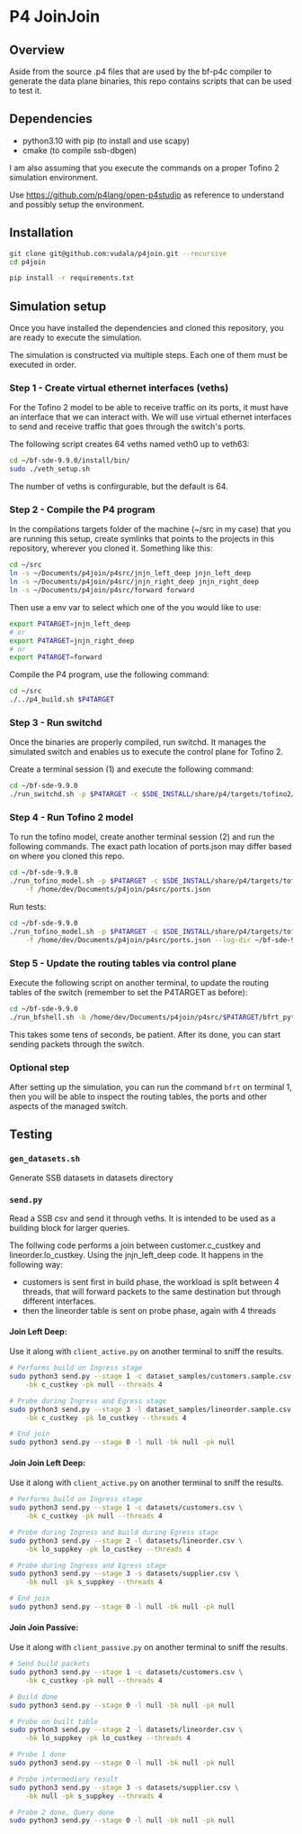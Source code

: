 # P4 JoinJoin

## Overview 

Aside from the source .p4 files that are used by the bf-p4c compiler to generate
the data plane binaries, this repo contains scripts that can be used to test it.

## Dependencies
- python3.10 with pip (to install and use scapy)
- cmake (to compile ssb-dbgen)

I am also assuming that you execute the commands on a proper Tofino 2 simulation
environment.

Use https://github.com/p4lang/open-p4studio as reference to understand and
possibly setup the environment.

## Installation 
```bash
git clone git@github.com:vudala/p4join.git --recursive
cd p4join

pip install -r requirements.txt
```

## Simulation setup

Once you have installed the dependencies and cloned this repository, you are
ready to execute the simulation.

The simulation is constructed via multiple steps. Each one of them must be 
executed in order.


### Step 1 - Create virtual ethernet interfaces (veths)

For the Tofino 2 model to be able to receive traffic on its ports, it must have
an interface that we can interact with. We will use virtual ethernet interfaces
to send and receive traffic that goes through the switch's ports.

The following script creates 64 veths named veth0 up to veth63:

```bash
cd ~/bf-sde-9.9.0/install/bin/
sudo ./veth_setup.sh
```

The number of veths is confirgurable, but the default is 64.

### Step 2 - Compile the P4 program

In the compilations targets folder of the machine (~/src in my case) that
you are running this setup, create symlinks that points to the projects in this
repository, wherever you cloned it. Something like this:

```bash
cd ~/src
ln -s ~/Documents/p4join/p4src/jnjn_left_deep jnjn_left_deep
ln -s ~/Documents/p4join/p4src/jnjn_right_deep jnjn_right_deep
ln -s ~/Documents/p4join/p4src/forward forward
```

Then use a env var to select which one of the you would like to use:

```bash
export P4TARGET=jnjn_left_deep
# or
export P4TARGET=jnjn_right_deep
# or
export P4TARGET=forward
```

Compile the P4 program, use the following command:
```bash
cd ~/src
./../p4_build.sh $P4TARGET
```

### Step 3 - Run switchd

Once the binaries are properly compiled, run switchd. It manages the 
simulated switch and enables us to execute the control plane for Tofino 2.

Create a terminal session (1) and execute the following command:

```bash
cd ~/bf-sde-9.9.0
./run_switchd.sh -p $P4TARGET -c $SDE_INSTALL/share/p4/targets/tofino2/$P4TARGET/$P4TARGET.conf --arch tf2
```

### Step 4 - Run Tofino 2 model

To run the tofino model, create another terminal session (2) and run the 
following commands. The exact path location of ports.json may differ based on
where you cloned this repo.

```bash
cd ~/bf-sde-9.9.0
./run_tofino_model.sh -p $P4TARGET -c $SDE_INSTALL/share/p4/targets/tofino2/$P4TARGET/$P4TARGET.conf --arch tf2 \
    -f /home/dev/Documents/p4join/p4src/ports.json
```

Run tests:
```bash
cd ~/bf-sde-9.9.0
./run_tofino_model.sh -p $P4TARGET -c $SDE_INSTALL/share/p4/targets/tofino2/$P4TARGET/$P4TARGET.conf --arch tf2 \
    -f /home/dev/Documents/p4join/p4src/ports.json --log-dir ~/bf-sde-9.9.0/logs
```


### Step 5 - Update the routing tables via control plane

Execute the following script on another terminal, to update the routing tables of the
switch (remember to set the P4TARGET as before):

```bash
cd ~/bf-sde-9.9.0
./run_bfshell.sh -b /home/dev/Documents/p4join/p4src/$P4TARGET/bfrt_python/setup.py
```

This takes some tens of seconds, be patient.
After its done, you can start sending packets through the switch.

### Optional step

After setting up the simulation, you can run the command `bfrt` on terminal 1,
then you will be able to inspect the routing tables, the ports and other aspects
of the managed switch.

## Testing

### `gen_datasets.sh`

Generate SSB datasets in datasets directory

### `send.py`
Read a SSB csv and send it through veths. It is intended to be used as a
building block for larger queries.

The follwing code performs a join between customer.c_custkey and
lineorder.lo_custkey. Using the jnjn_left_deep code.
It happens in the following way:
- customers is sent first in build phase, the workload is split between 4
threads, that will forward packets to the same destination but through different
interfaces.
- then the lineorder table is sent on probe phase, again with 4 threads

#### Join Left Deep:

Use it along with `client_active.py` on another terminal to sniff the results.

```bash
# Performs build on Ingress stage
sudo python3 send.py --stage 1 -c dataset_samples/customers.sample.csv \
    -bk c_custkey -pk null --threads 4

# Probe during Ingress and Egress stage
sudo python3 send.py --stage 3 -l dataset_samples/lineorder.sample.csv \
    -bk c_custkey -pk lo_custkey --threads 4

# End join
sudo python3 send.py --stage 0 -l null -bk null -pk null
```

#### Join Join Left Deep:

Use it along with `client_active.py` on another terminal to sniff the results.

```bash
# Performs build on Ingress stage
sudo python3 send.py --stage 1 -c datasets/customers.csv \
    -bk c_custkey -pk null --threads 4

# Probe during Ingress and build during Egress stage
sudo python3 send.py --stage 2 -l datasets/lineorder.csv \
    -bk lo_suppkey -pk lo_custkey --threads 4

# Probe during Ingress and Egress stage
sudo python3 send.py --stage 3 -s datasets/supplier.csv \
    -bk null -pk s_suppkey --threads 4

# End join
sudo python3 send.py --stage 0 -l null -bk null -pk null
```


#### Join Join Passive:

Use it along with `client_passive.py` on another terminal to sniff the results.

```bash
# Send build packets
sudo python3 send.py --stage 1 -c datasets/customers.csv \
    -bk c_custkey -pk null --threads 4

# Build done
sudo python3 send.py --stage 0 -l null -bk null -pk null

# Probe on built table
sudo python3 send.py --stage 2 -l datasets/lineorder.csv \
    -bk lo_suppkey -pk lo_custkey --threads 4

# Probe 1 done
sudo python3 send.py --stage 0 -l null -bk null -pk null

# Probe intermediary result
sudo python3 send.py --stage 3 -s datasets/supplier.csv \
    -bk null -pk s_suppkey --threads 4

# Probe 2 done, Query done
sudo python3 send.py --stage 0 -l null -bk null -pk null
```
